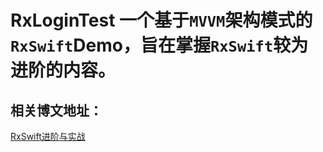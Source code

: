 # RxLoginTest 一个基于`MVVM`架构模式的`RxSwift`Demo，旨在掌握`RxSwift`较为进阶的内容。
## 相关博文地址：
[RxSwift进阶与实战](http://tangent.gift/2016/07/19/iOS-RxSwift%E8%BF%9B%E9%98%B6%E4%B8%8E%E5%AE%9E%E6%88%98/)
